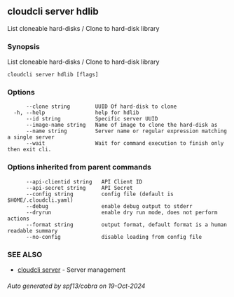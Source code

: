 ## cloudcli server hdlib

List cloneable hard-disks / Clone to hard-disk library 

### Synopsis

List cloneable hard-disks / Clone to hard-disk library 

```
cloudcli server hdlib [flags]
```

### Options

```
      --clone string        UUID Of hard-disk to clone
  -h, --help                help for hdlib
      --id string           Specific server UUID
      --image-name string   Name of image to clone the hard-disk as
      --name string         Server name or regular expression matching a single server
      --wait                Wait for command execution to finish only then exit cli.
```

### Options inherited from parent commands

```
      --api-clientid string   API Client ID
      --api-secret string     API Secret
      --config string         config file (default is $HOME/.cloudcli.yaml)
      --debug                 enable debug output to stderr
      --dryrun                enable dry run mode, does not perform actions
      --format string         output format, default format is a human readable summary
      --no-config             disable loading from config file
```

### SEE ALSO

* [cloudcli server](cloudcli_server.md)	 - Server management

###### Auto generated by spf13/cobra on 19-Oct-2024
